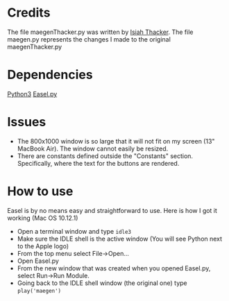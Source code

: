 # Credits
The file maegenThacker.py was written by [Isiah Thacker](https://github.com/ThackerCI).
The file maegen.py represents the changes I made to the original maegenThacker.py

# Dependencies
[Python3](https://www.python.org/downloads/)
[Easel.py](https://github.com/qianji/Easel_PY)

# Issues
- The 800x1000 window is so large that it will not fit on my screen (13" MacBook Air). The window cannot easily be resized.
- There are constants defined outside the "Constants" section. Specifically, where the text for the buttons are rendered.

# How to use
Easel is by no means easy and straightforward to use.
Here is how I got it working (Mac OS 10.12.1)
- Open a terminal window and type ```idle3```
- Make sure the IDLE shell is the active window (You will see Python next to the Apple logo)
- From the top menu select File->Open...
- Open Easel.py
- From the new window that was created when you opened Easel.py, select Run->Run Module.
- Going back to the IDLE shell window (the original one) type ```play('maegen')```
